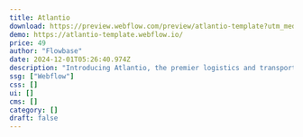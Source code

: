 ```yaml
---
title: Atlantio
download: https://preview.webflow.com/preview/atlantio-template?utm_medium=preview_link&utm_source=designer&utm_content=atlantio-template&preview=f874c6c80877112375ff7b91f7b47a73&workflow=preview
demo: https://atlantio-template.webflow.io/
price: 49
author: "Flowbase"
date: 2024-12-01T05:26:40.974Z
description: "Introducing Atlantio, the premier logistics and transport Webflow Template designed for logistics companies and transportation startups."
ssg: ["Webflow"]
css: []
ui: []
cms: []
category: []
draft: false
---
```

